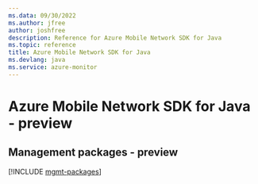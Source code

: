 ```yaml
---
ms.data: 09/30/2022
ms.author: jfree
author: joshfree
description: Reference for Azure Mobile Network SDK for Java
ms.topic: reference
title: Azure Mobile Network SDK for Java
ms.devlang: java
ms.service: azure-monitor
---
```

# Azure Mobile Network SDK for Java - preview

## Management packages - preview
[!INCLUDE [mgmt-packages](mobile-network-mgmt-index.md)]